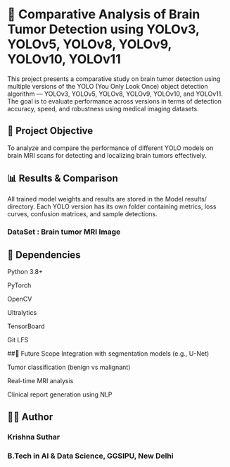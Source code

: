 # 🧠 Comparative Analysis of Brain Tumor Detection using YOLOv3, YOLOv5, YOLOv8, YOLOv9, YOLOv10, YOLOv11

This project presents a comparative study on brain tumor detection using multiple versions of the YOLO (You Only Look Once) object detection algorithm — YOLOv3, YOLOv5, YOLOv8, YOLOv9, YOLOv10, and YOLOv11. The goal is to evaluate performance across versions in terms of detection accuracy, speed, and robustness using medical imaging datasets.

## 🧪 Project Objective

To analyze and compare the performance of different YOLO models on brain MRI scans for detecting and localizing brain tumors effectively.

## 📊 Results & Comparison
All trained model weights and results are stored in the Model results/ directory. Each YOLO version has its own folder containing metrics, loss curves, confusion matrices, and sample detections.

### DataSet : Brain tumor MRI Image

## 📌 Dependencies
Python 3.8+

PyTorch

OpenCV

Ultralytics

TensorBoard

Git LFS

##📝 Future Scope
Integration with segmentation models (e.g., U-Net)

Tumor classification (benign vs malignant)

Real-time MRI analysis

Clinical report generation using NLP

## 👨‍💻 Author
### Krishna Suthar
### B.Tech in AI & Data Science, GGSIPU, New Delhi
